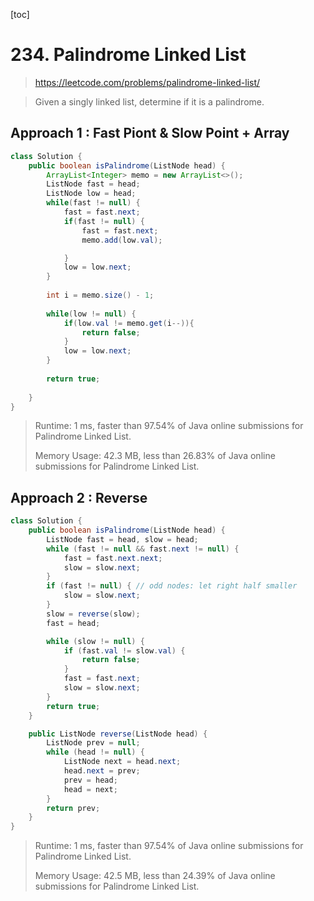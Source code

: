 [toc]

# 234. Palindrome Linked List

> https://leetcode.com/problems/palindrome-linked-list/

> Given a singly linked list, determine if it is a palindrome.

## Approach 1 :  Fast Piont & Slow Point + Array

```JAVA
class Solution {
    public boolean isPalindrome(ListNode head) {
        ArrayList<Integer> memo = new ArrayList<>();
        ListNode fast = head;
        ListNode low = head;
        while(fast != null) {
            fast = fast.next;            
            if(fast != null) {
                fast = fast.next;
                memo.add(low.val);

            }
            low = low.next;
        }
        
        int i = memo.size() - 1;
 
        while(low != null) {
            if(low.val != memo.get(i--)){
                return false;
            }
            low = low.next;
        }
        
        return true;
        
    }
}
```
>Runtime: 1 ms, faster than 97.54% of Java online submissions for Palindrome Linked List.
>
>Memory Usage: 42.3 MB, less than 26.83% of Java online submissions for Palindrome Linked List.

## Approach 2 : Reverse

```java
class Solution {
    public boolean isPalindrome(ListNode head) {
        ListNode fast = head, slow = head;
        while (fast != null && fast.next != null) {
            fast = fast.next.next;
            slow = slow.next;
        }
        if (fast != null) { // odd nodes: let right half smaller
            slow = slow.next;
        }
        slow = reverse(slow);
        fast = head;

        while (slow != null) {
            if (fast.val != slow.val) {
                return false;
            }
            fast = fast.next;
            slow = slow.next;
        }
        return true;
    }

    public ListNode reverse(ListNode head) {
        ListNode prev = null;
        while (head != null) {
            ListNode next = head.next;
            head.next = prev;
            prev = head;
            head = next;
        }
        return prev;
    }
}
```

> Runtime: 1 ms, faster than 97.54% of Java online submissions for Palindrome Linked List.
>
> Memory Usage: 42.5 MB, less than 24.39% of Java online submissions for Palindrome Linked List.



